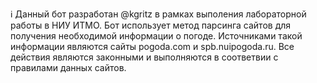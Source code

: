 ℹ️ Данный бот разработан @kgritz в рамках выполения лабораторной работы в НИУ ИТМО. Бот использует метод парсинга сайтов для получения необходимой информации о погоде. Источниками такой информации являются сайты pogoda.com и spb.nuipogoda.ru. Все действия являются законными и выполняются в соответвии с правилами данных сайтов.
